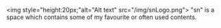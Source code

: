 <img style="height:20px;"alt="Alt text" src="/img/snLogo.png">
"sn" is a space which contains some of my favourite or often used contents.

